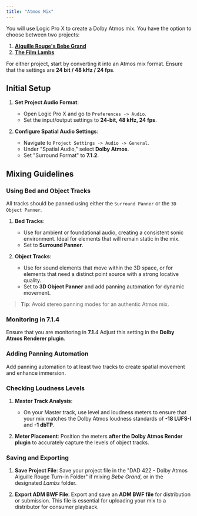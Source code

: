 ```yaml
---
title: "Atmos Mix"
---
```


You will use Logic Pro X to create a Dolby Atmos mix. You have the option to choose between two projects:

1. **[Aiguille Rouge's Bebe Grand](https://cambridge-mt.com/ms/mtk/#BabeGrand)**
2. **[The Film Lambs](https://dakotastateuniversity-my.sharepoint.com/:u:/g/personal/tate_carson_dsu_edu/EcGU4cdZ10ZNiSfQi1nFA9MBwZY9WMR_pZnY7I5Nv0VkFg?e=NOo8Rt)**

For either project, start by converting it into an Atmos mix format. Ensure that the settings are **24 bit / 48 kHz / 24 fps**.

## Initial Setup

1. **Set Project Audio Format**:

   - Open Logic Pro X and go to `Preferences -> Audio`.
   - Set the input/output settings to **24-bit, 48 kHz, 24 fps**.

2. **Configure Spatial Audio Settings**:

   - Navigate to `Project Settings -> Audio -> General`.
   - Under "Spatial Audio," select **Dolby Atmos**.
   - Set "Surround Format" to **7.1.2**.

## Mixing Guidelines

### Using Bed and Object Tracks

All tracks should be panned using either the `Surround Panner` or the `3D Object Panner`.

1. **Bed Tracks**:

   - Use for ambient or foundational audio, creating a consistent sonic environment. Ideal for elements that will remain static in the mix.
   - Set to **Surround Panner**.

2. **Object Tracks**:

   - Use for sound elements that move within the 3D space, or for elements that need a distinct point source with a strong locative quality.
   - Set to **3D Object Panner** and add panning automation for dynamic movement.

> **Tip**: Avoid stereo panning modes for an authentic Atmos mix.

### Monitoring in 7.1.4

Ensure that you are monitoring in **7.1**.4 Adjust this setting in the **Dolby Atmos Renderer plugin**.

### Adding Panning Automation

Add panning automation to at least two tracks to create spatial movement and enhance immersion.

### Checking Loudness Levels

1. **Master Track Analysis**:

   - On your Master track, use level and loudness meters to ensure that your mix matches the Dolby Atmos loudness standards of **-18 LUFS-I** and **-1 dbTP**.

2. **Meter Placement**: Position the meters **after the Dolby Atmos Render plugin** to accurately capture the levels of object tracks.

### Saving and Exporting

1. **Save Project File**: Save your project file in the "DAD 422 - Dolby Atmos Aiguille Rouge Turn-in Folder" if mixing *Bebe Grand*, or in the designated *Lambs* folder.

2. **Export ADM BWF File**: Export and save an **ADM BWF file** for distribution or submission. This file is essential for uploading your mix to a distributor for consumer playback.

